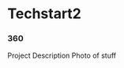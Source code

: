 # Techstart2

### 360 

<script src='//vizor.io/static/scripts/vizor-360-embed.js' data-vizorurl='//vizor.io/embed/taylonsteele/shopping-center-in-little-rock-arkansas'></script>

Project Description
Photo of stuff 
